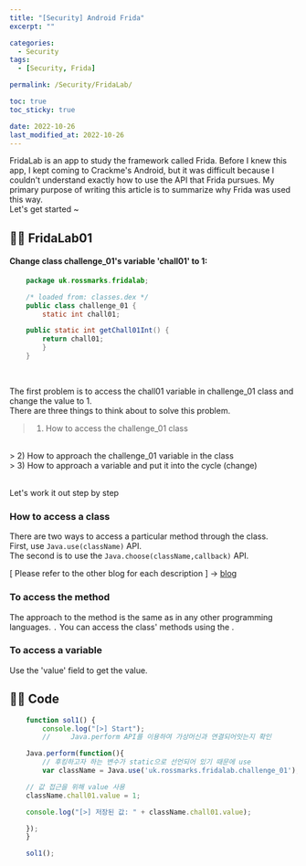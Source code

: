 ```yaml
---
title: "[Security] Android Frida"
excerpt: ""

categories:
  - Security
tags:
  - [Security, Frida]

permalink: /Security/FridaLab/

toc: true
toc_sticky: true

date: 2022-10-26
last_modified_at: 2022-10-26
---
```


FridaLab is an app to study the framework called Frida.
Before I knew this app, I kept coming to Crackme's Android, but it was difficult because I couldn't understand exactly how to use the API that Frida pursues.
My primary purpose of writing this article is to summarize why Frida was used this way.<br>
Let's get started ~

## ☝🏻 FridaLab01
#### Change class challenge_01's variable 'chall01' to 1:

```java
    package uk.rossmarks.fridalab;

    /* loaded from: classes.dex */
    public class challenge_01 {
        static int chall01;

    public static int getChall01Int() {
        return chall01;
        }
    }
```
<br>

The first problem is to access the chall01 variable in challenge_01 class and change the value to 1.<br>
There are three things to think about to solve this problem.

> 1) How to access the challenge_01 class
<br>
> 2) How to approach the challenge_01 variable in the class
<br>
> 3) How to approach a variable and put it into the cycle (change)

<br>Let's work it out step by step<br>

### How to access a class
There are two ways to access a particular method through the class.<br>
First, use `Java.use(className)` API.<br>
The second is to use the `Java.choose(className,callback)` API.<br>

[ Please refer to the other blog for each description ] -> [blog](https://changkr28.tistory.com/entry/Frida-%EB%AC%B8%EB%B2%95)

### To access the method
The approach to the method is the same as in any other programming languages. `.` You can access the class' methods using the .

### To access a variable
Use the 'value' field to get the value.

## ✌🏻 Code
```javascript
    function sol1() {
        console.log("[>] Start");
        //     Java.perform API를 이용하여 가상머신과 연결되어잇는지 확인

    Java.perform(function(){
        // 후킹하고자 하는 변수가 static으로 선언되어 있기 때문에 use
        var className = Java.use('uk.rossmarks.fridalab.challenge_01');

    // 값 접근을 위해 value 사용
    className.chall01.value = 1;

    console.log("[>] 저장된 값: " + className.chall01.value);

    });
    }

    sol1();
```







